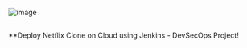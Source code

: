 ![image](https://github.com/user-attachments/assets/ef9f54ef-a247-43c0-9fd2-69554fd5b7c9)

##
**Deploy Netflix Clone on Cloud using Jenkins - DevSecOps Project!


